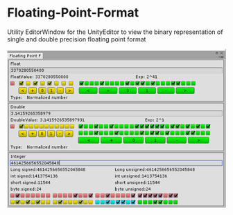 # Floating-Point-Format
Utility EditorWindow for the UnityEditor to view the binary representation of single and double precision floating point format

![Floating point format](/FloatingPointFormat.png)
